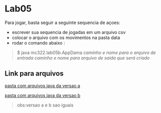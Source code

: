  # Lab05
Para jogar, basta seguir a seguinte sequencia de açoes:
* escrever sua sequencia de jogadas em um arquivo csv
* colocar o arquivo com os movimentos na pasta data
* rodar o comando abaixo :

> $ java mc322.lab05b.AppDama _caminho e nome para o arquivo de entrada_ _caminho e nome para arquivo de saida que será criado_

## Link para arquivos

[pasta com arquivos java da versao a](src/mc322/lab05a)

[pasta com arquivos java da versao b](src/mc322/lab05b)
> obs:versao a e b sao iguais
